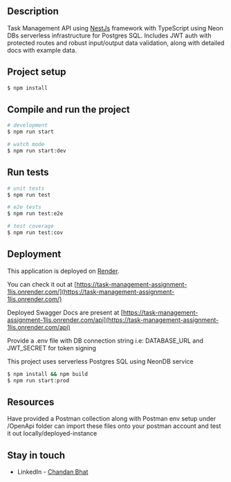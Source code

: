 ## Description

Task Management API using [NestJs](https://github.com/nestjs/nest) framework with TypeScript using Neon DBs serverless infrastructure for Postgres SQL. Includes JWT auth with protected routes and robust input/output data validation, along with detailed docs with example data.

## Project setup

```bash
$ npm install
```

## Compile and run the project

```bash
# development
$ npm run start

# watch mode
$ npm run start:dev
```

## Run tests

```bash
# unit tests
$ npm run test

# e2e tests
$ npm run test:e2e

# test coverage
$ npm run test:cov
```

## Deployment

This application is deployed on [Render](https://render.com/).

You can check it out at [https://task-management-assignment-1lis.onrender.com/](https://task-management-assignment-1lis.onrender.com/)

Deployed Swagger Docs are present at [https://task-management-assignment-1lis.onrender.com/api](https://task-management-assignment-1lis.onrender.com/api)

Provide a .env file with DB connection string i.e: DATABASE_URL and JWT_SECRET for token signing

This project uses serverless Postgres SQL using NeonDB service


```bash
$ npm install && npm build
$ npm run start:prod
```


## Resources
Have provided a Postman collection along with Postman env setup under /OpenApi folder
can import these files onto your postman account and test it out locally/deployed-instance


## Stay in touch

- LinkedIn  - [Chandan Bhat](www.linkedin.com/in/chandan-bhat-704agz)

